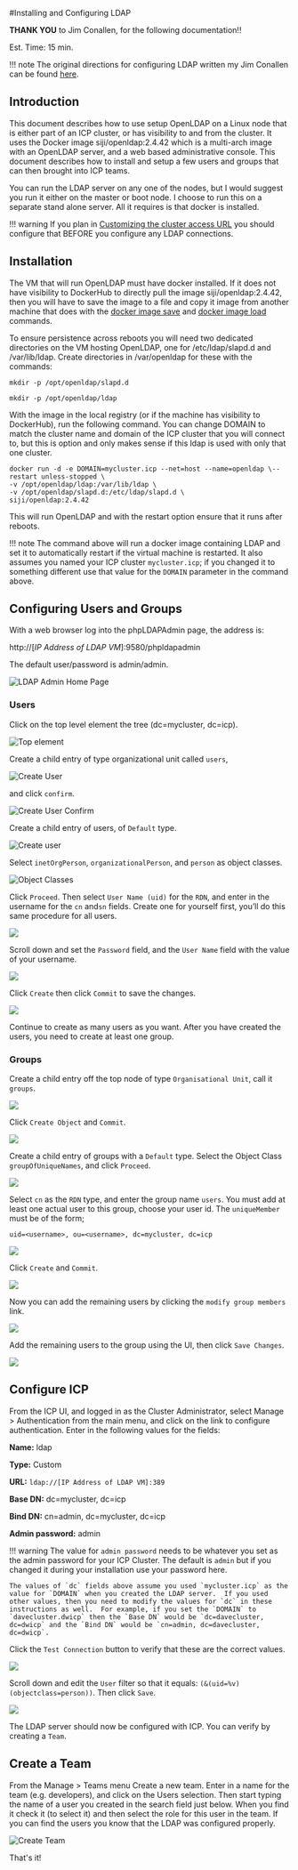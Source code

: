 #Installing and Configuring LDAP

**THANK YOU**  to Jim Conallen, for the following documentation!! 

Est. Time: 15 min.

!!! note
    The original directions for configuring LDAP written my Jim Conallen can be found [here](https://ibm.ent.box.com/s/6q6h74cdx5zkd0t7y2rhohaiujo99a4u).


## Introduction

This document describes how to use setup OpenLDAP on a Linux node that is either part of an ICP cluster, or has visibility to and from the cluster.  It uses the Docker image siji/openldap:2.4.42 which is a multi-arch image with an OpenLDAP server, and a web based administrative console.  This document describes how to install and setup a few users and groups that can then brought into ICP teams.

You can run the LDAP server on any one of the nodes, but I would suggest you run it either on the master or boot node. I choose to run this on a separate stand alone server. All it requires is that docker is installed.  

!!! warning
    If you plan in [Customizing the cluster access URL](https://www.ibm.com/support/knowledgecenter/en/SSBS6K_3.1.1/user_management/custom_url.html) you should configure that BEFORE you configure any LDAP connections.  

## Installation

The VM that will run OpenLDAP must have docker installed.  If it does not have visibility to DockerHub to directly pull the image siji/openldap:2.4.42, then you will have to save the image to a file and copy it image from another machine that does with the [docker image save](https://docs.docker.com/engine/reference/commandline/image_save/) and [docker image load](https://docs.docker.com/engine/reference/commandline/image_load/) commands.

To ensure persistence across reboots you will need two dedicated directories on the VM hosting OpenLDAP, one for /etc/ldap/slapd.d and /var/lib/ldap.  Create directories in /var/openldap for these with the commands:

`mkdir -p /opt/openldap/slapd.d`

`mkdir -p /opt/openldap/ldap`

With the image in the local registry (or if the machine has visibility to DockerHub), run the following command.  You can change DOMAIN to match the cluster name and domain of the ICP cluster that you will connect to, but this is option and only makes sense if this ldap is used with only that one cluster.

```
docker run -d -e DOMAIN=mycluster.icp --net=host --name=openldap \--restart unless-stopped \
-v /opt/openldap/ldap:/var/lib/ldap \
-v /opt/openldap/slapd.d:/etc/ldap/slapd.d \
siji/openldap:2.4.42
```
This will run OpenLDAP and with the restart option ensure that it runs after reboots.

!!! note
    The command above will run a docker image containing LDAP and set it to automatically restart if the virtual machine is restarted.  It also assumes you named your ICP cluster `mycluster.icp`; if you changed it to something different use that value for the `DOMAIN` parameter in the command above.


## Configuring Users and Groups

With a web browser log into the phpLDAPAdmin page, the address is:

http://[_IP Address of LDAP VM_]:9580/phpldapadmin

The default user/password is admin/admin.

![LDAP Admin Home Page](images/ldaphome.png)

### Users

Click on the top level element the tree (dc=mycluster, dc=icp).

![Top element](images/topelement.png)

Create a child entry of type organizational unit called `users`,

![Create User](images/createuserou.png)

and click `confirm`.

![Create User Confirm](images/createuserouconfirm.png)

Create a child entry of users, of `Default` type.  

![Create user](images/createuser.png)

Select `inetOrgPerson`, `organizationalPerson`, and `person` as object classes.

![Object Classes](images/userobjectclasses.png)

Click `Proceed`.  Then select `User Name (uid)` for the `RDN`, and enter in the username for the `cn` and`sn` fields.  Create one for yourself first, you’ll do this same procedure for all users.

![](images/userpart1.png)

Scroll down and set the `Password` field, and the `User Name` field with the value of your username.

![](images/userpart2.png)


Click `Create` then click `Commit` to save the changes.

![](images/usercommit.png)


Continue to create as many users as you want.  After you have created the users, you need to create at least one group. 

### Groups

Create a child entry off the top node of type `Organisational Unit`, call it `groups`.

![](images/creategroupou.png)

Click `Create Object` and `Commit`.

![](images/groupouconfirm.png)


Create a child entry of groups with a `Default` type.  Select the Object Class `groupOfUniqueNames`, and click `Proceed`.

![](images/creategroup1.png)


Select `cn` as the `RDN` type, and enter the group name `users`.  You must add at least one actual user to this group, choose your user id.  The `uniqueMember` must be of the form;

`uid=<username>, ou=<username>, dc=mycluster, dc=icp`

![](images/creategroup2.png)

Click `Create` and `Commit`.

![](images/creategroupcommit.png)


Now you can add the remaining users by clicking the `modify group members` link.

![](images/modifymemberslink.png)

Add the remaining users to the group using the UI, then click `Save Changes`.

![](images/addremainingusers.png)


## Configure ICP

From the ICP UI, and logged in as the Cluster Administrator, select Manage > Authentication from the main menu, and click on the link to configure authentication.
Enter in the following values for the fields:

**Name:** ldap

**Type:** Custom

**URL:** `ldap://[IP Address of LDAP VM]:389`

**Base DN:** dc=mycluster, dc=icp

**Bind DN:** cn=admin, dc=mycluster, dc=icp

**Admin password:** admin

!!! warning
    The value for `admin password` needs to be whatever you set as the admin password for your ICP Cluster.  The default is `admin` but if you changed it during your installation use your password here.

    The values of `dc` fields above assume you used `mycluster.icp` as the value for `DOMAIN` when you created the LDAP server.  If you used other values, then you need to modify the values for `dc` in these instructions as well.  For example, if you set the `DOMAIN` to `davecluster.dwicp` then the `Base DN` would be `dc=davecluster, dc=dwicp` and the `Bind DN` would be `cn=admin, dc=davecluster, dc=dwicp`.


Click the `Test Connection` button to verify that these are the correct values.

![](images/testconnection.png)

Scroll down and edit the `User` filter so that it equals: `(&(uid=%v)(objectclass=person))`.  Then click `Save`.

![](images/edituserfilter.png)

The LDAP server should now be configured with ICP.  You can verify by creating a `Team`.

## Create a Team

From the Manage > Teams menu Create a new team.  Enter in a name for the team (e.g. developers), and click on the Users selection.  Then start typing the name of a user you created in the search field just below.  When you find it check it (to select it) and then select the role for this user in the team.  If you can find the users you know that the LDAP was configured properly.

![Create Team](images/createteam.png)


That's it!